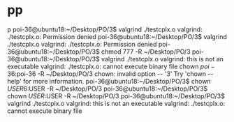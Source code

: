 # pp
p
poi-36@ubuntu18:~/Desktop/PO/3$ valgrind ./testcplx.o
valgrind: ./testcplx.o: Permission denied
poi-36@ubuntu18:~/Desktop/PO/3$ valgrind ./testcplx.o
valgrind: ./testcplx.o: Permission denied
poi-36@ubuntu18:~/Desktop/PO/3$ chmod 777 -R ~/Desktop/PO/3
poi-36@ubuntu18:~/Desktop/PO/3$ valgrind ./testcplx.o
valgrind: this is not an executable
valgrind: ./testcplx.o: cannot execute binary file
 chown $poi-36:$poi-36 -R ~/Desktop/PO/3
chown: invalid option -- '3'
Try 'chown --help' for more information.
poi-36@ubuntu18:~/Desktop/PO/3$ chown $USER6:$USER -R ~/Desktop/PO/3
poi-36@ubuntu18:~/Desktop/PO/3$ chown $USER:$USER -R ~/Desktop/PO/3
poi-36@ubuntu18:~/Desktop/PO/3$ valgrind ./testcplx.o
valgrind: this is not an executable
valgrind: ./testcplx.o: cannot execute binary file


